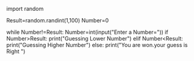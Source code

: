 import random

Result=random.randint(1,100)
Number=0

while Number!=Result:
    Number=int(input("Enter a Number="))
    if Number>Result:
        print("Guessing Lower Number")
    elif Number<Result:
        print("Guessing Higher Number")
    else:
        print("You are won.your guess is Right ")
